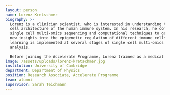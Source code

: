 ```yaml
---
layout: person
name: Lorenz Kretschmer
biography: >-
  Lorenz is a clinician scientist, who is interested in understanding the single
  cell architecture of the human immune system. In his research, he combines
  single cell multi-omics sequencing and computational techniques to generate
  new insights into the epigenetic regulation of different immune cells. Machine
  learning is implemented at several stages of single cell multi-omics data
  analysis. 
   
  Before joining the Accelerate Programme, Lorenz trained as a medical microbiologist, virologist and infection epidemiologist at the Technical University of Munich (TUM, Germany). During his time at TUM, he investigated basic aspects regarding memory CD8 T cell development.
image: /assets/uploads/lorenz-kretschmer.jpg
institution: University of Cambridge
department: Department of Physics
position: Research Associate, Accelerate Programme
team: alumni
supervisor: Sarah Teichmann
---
```


